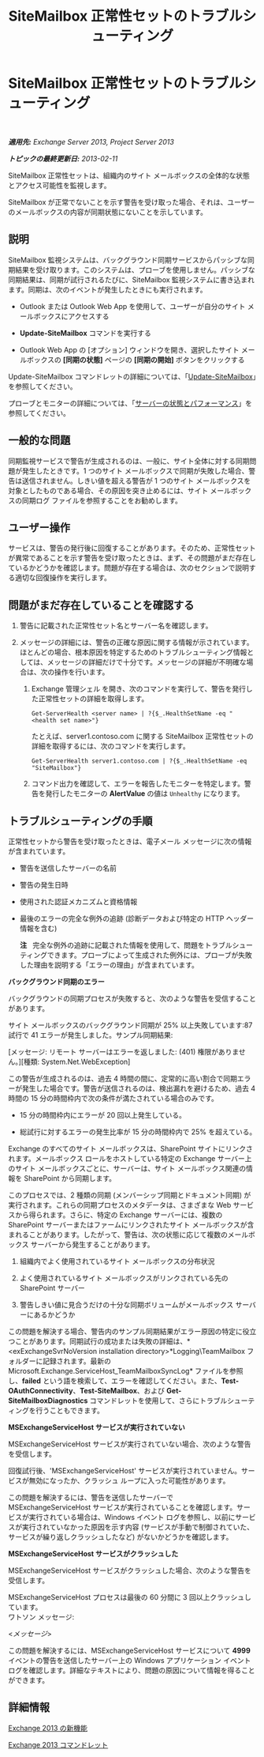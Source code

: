 ﻿---
title: SiteMailbox 正常性セットのトラブルシューティング
TOCTitle: SiteMailbox 正常性セットのトラブルシューティング
ms:assetid: ac00985c-c9a5-44bf-b152-4b99d8ae24ed
ms:mtpsurl: https://technet.microsoft.com/ja-jp/library/ms.exch.scom.sitemailbox(v=EXCHG.150)
ms:contentKeyID: 53181824
ms.date: 01/28/2016
mtps_version: v=EXCHG.150
ms.translationtype: HT
---

# SiteMailbox 正常性セットのトラブルシューティング

 

_**適用先:**  Exchange Server 2013, Project Server 2013_

_**トピックの最終更新日:**  2013-02-11_

SiteMailbox 正常性セットは、組織内のサイト メールボックスの全体的な状態とアクセス可能性を監視します。

SiteMailbox が正常でないことを示す警告を受け取った場合、それは、ユーザーのメールボックスの内容が同期状態にないことを示しています。

## 説明

SiteMailbox 監視システムは、バックグラウンド同期サービスからパッシブな同期結果を受け取ります。このシステムは、プローブを使用しません。パッシブな同期結果は、同期が試行されるたびに、SiteMailbox 監視システムに書き込まれます。同期は、次のイベントが発生したときにも実行されます。

  - Outlook または Outlook Web App を使用して、ユーザーが自分のサイト メールボックスにアクセスする

  - **Update-SiteMailbox** コマンドを実行する

  - Outlook Web App の \[オプション\] ウィンドウを開き、選択したサイト メールボックスの **\[同期の状態\]** ページの **\[同期の開始\]** ボタンをクリックする

Update-SiteMailbox コマンドレットの詳細については、「[Update-SiteMailbox](https://technet.microsoft.com/ja-jp/library/jj218690\(v=exchg.150\))」を参照してください。

プローブとモニターの詳細については、「[サーバーの状態とパフォーマンス](https://technet.microsoft.com/ja-jp/library/jj150551\(v=exchg.150\))」を参照してください。

## 一般的な問題

同期監視サービスで警告が生成されるのは、一般に、サイト全体に対する同期問題が発生したときです。1 つのサイト メールボックスで同期が失敗した場合、警告は送信されません。しきい値を超える警告が 1 つのサイト メールボックスを対象としたものである場合、その原因を突き止めるには、サイト メールボックスの同期ログ ファイルを参照することをお勧めします。

## ユーザー操作

サービスは、警告の発行後に回復することがあります。そのため、正常性セットが異常であることを示す警告を受け取ったときは、まず、その問題がまだ存在しているかどうかを確認します。問題が存在する場合は、次のセクションで説明する適切な回復操作を実行します。

## 問題がまだ存在していることを確認する

1.  警告に記載された正常性セット名とサーバー名を確認します。

2.  メッセージの詳細には、警告の正確な原因に関する情報が示されています。ほとんどの場合、根本原因を特定するためのトラブルシューティング情報としては、メッセージの詳細だけで十分です。メッセージの詳細が不明確な場合は、次の操作を行います。
    
    1.  Exchange 管理シェル を開き、次のコマンドを実行して、警告を発行した正常性セットの詳細を取得します。
        
            Get-ServerHealth <server name> | ?{$_.HealthSetName -eq "<health set name>"}
        
        たとえば、server1.contoso.com に関する SiteMailbox 正常性セットの詳細を取得するには、次のコマンドを実行します。
        
            Get-ServerHealth server1.contoso.com | ?{$_.HealthSetName -eq "SiteMailbox"}
    
    2.  コマンド出力を確認して、エラーを報告したモニターを特定します。警告を発行したモニターの **AlertValue** の値は `Unhealthy` になります。

## トラブルシューティングの手順

正常性セットから警告を受け取ったときは、電子メール メッセージに次の情報が含まれています。

  - 警告を送信したサーバーの名前

  - 警告の発生日時

  - 使用された認証メカニズムと資格情報

  - 最後のエラーの完全な例外の追跡 (診断データおよび特定の HTTP ヘッダー情報を含む)  
    
    **注**   完全な例外の追跡に記載された情報を使用して、問題をトラブルシューティングできます。プローブによって生成された例外には、プローブが失敗した理由を説明する「エラーの理由」が含まれています。

**バックグラウンド同期のエラー**

バックグラウンドの同期プロセスが失敗すると、次のような警告を受信することがあります。

サイト メールボックスのバックグラウンド同期が 25% 以上失敗しています:87 試行で 41 エラーが発生しました。サンプル同期結果:

\[メッセージ: リモート サーバーはエラーを返しました: (401) 権限がありません。\]\[種類: System.Net.WebException\]

この警告が生成されるのは、過去 4 時間の間に、定常的に高い割合で同期エラーが発生した場合です。警告が送信されるのは、検出漏れを避けるため、過去 4 時間の 15 分の時間枠内で次の条件が満たされている場合のみです。

  - 15 分の時間枠内にエラーが 20 回以上発生している。

  - 総試行に対するエラーの発生比率が 15 分の時間枠内で 25% を超えている。

Exchange のすべてのサイト メールボックスは、SharePoint サイトにリンクされます。メールボックス ロールをホストしている特定の Exchange サーバー上のサイト メールボックスごとに、サーバーは、サイト メールボックス関連の情報を SharePoint から同期します。

このプロセスでは、2 種類の同期 (メンバーシップ同期とドキュメント同期) が実行されます。これらの同期プロセスのメタデータは、さまざまな Web サービスから得られます。さらに、特定の Exchange サーバーには、複数の SharePoint サーバーまたはファームにリンクされたサイト メールボックスが含まれることがあります。したがって、警告は、次の状態に応じて複数のメールボックス サーバーから発生することがあります。

1.  組織内でよく使用されているサイト メールボックスの分布状況

2.  よく使用されているサイト メールボックスがリンクされている先の SharePoint サーバー

3.  警告しきい値に見合うだけの十分な同期ボリュームがメールボックス サーバーにあるかどうか

この問題を解決する場合、警告内のサンプル同期結果がエラー原因の特定に役立つことがあります。同期試行の成功または失敗の詳細は、*\<exExchangeSvrNoVersion installation directory\>*Logging\\TeamMailbox フォルダーに記録されます。最新の Microsoft.Exchange.ServiceHost\_TeamMailboxSyncLog\* ファイルを参照し、**failed** という語を検索して、エラーを確認してください。また、**Test-OAuthConnectivity**、**Test-SiteMailbox**、および **Get-SiteMailboxDiagnostics** コマンドレットを使用して、さらにトラブルシューティングを行うこともできます。

**MSExchangeServiceHost サービスが実行されていない**

MSExchangeServiceHost サービスが実行されていない場合、次のような警告を受信します。

回復試行後、'MSExchangeServiceHost' サービスが実行されていません。サービスが無効になったか、クラッシュ ループに入った可能性があります。

この問題を解決するには、警告を送信したサーバーで MSExchangeServiceHost サービスが実行されていることを確認します。サービスが実行されている場合は、Windows イベント ログを参照し、以前にサービスが実行されていなかった原因を示す内容 (サービスが手動で制御されていた、サービスが繰り返しクラッシュしたなど) がないかどうかを確認します。

**MSExchangeServiceHost サービスがクラッシュした**

MSExchangeServiceHost サービスがクラッシュした場合、次のような警告を受信します。

MSExchangeServiceHost プロセスは最後の 60 分間に 3 回以上クラッシュしています。  
ワトソン メッセージ:

\<*メッセージ*\>

この問題を解決するには、MSExchangeServiceHost サービスについて **4999** イベントの警告を送信したサーバー上の Windows アプリケーション イベント ログを確認します。詳細なテキストにより、問題の原因について情報を得ることができます。

## 詳細情報

[Exchange 2013 の新機能](https://technet.microsoft.com/ja-jp/library/jj150540\(v=exchg.150\))

[Exchange 2013 コマンドレット](https://technet.microsoft.com/ja-jp/library/bb124413\(v=exchg.150\))

